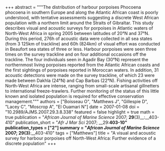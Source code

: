 +++
abstract = """The distribution of harbour porpoises Phocoena phocoena in southern Europe and along the Atlantic African coast is poorly understood, with tentative assessments suggesting a discrete West African population with a northern limit around the Straits of Gibraltar. This study describes visual and acoustic surveys for porpoises in Atlantic waters of North-West Africa in spring 2005 between latitudes of 20°N and 37°N. During this period, 276h of acoustic data were collected in all sea states (from 3 125km of trackline) and 60h (824km) of visual effort was conducted in Beaufort sea states of three or less. Harbour porpoises were seen three times on the survey trackline and on four additional occasions off the trackline. The four individuals seen in Agadir Bay (30°N) represent the northernmost living porpoises reported from the Atlantic African coasts and the first sightings of porpoises reported in Moroccan waters. In addition, 31 acoustic detections were made on the survey trackline, of which 23 were made between Dakhla (24°N) and Cap Barbas (22°N). Fishing activities off North-West Africa are intense, ranging from small-scale artisanal gillnetters to international freeze-trawlers. Further monitoring of the status of this little known and isolated population is required for effective conservation management."""
authors = ["Boisseau O", "Matthews J", "Gillespie D", "Lacey C", "Moscrop A", "El Ouamari N"]
date = 2007-01-08
doi = "10.2989/AJMS.2007.29.3.8.338"
featured = false
highlight = true
math = true
publication = "*African Journal of Marine Science* 2007; __29__(3)__:__403-410"
publication_short = "*Afr J Mar Sci* 2007; __29:__403-10"
publication_types = ["2"]
summary = "*African Journal of Marine Science* 2007; __29__(3)__:__403-410"
tags = ["Matthews"]
title = "A visual and acoustic survey for harbour porpoises off North-West Africa: Further evidence of a discrete population"
+++

